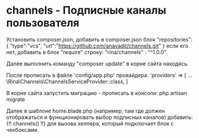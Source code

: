 # channels - Подписные каналы пользователя

Установить composer.json, добавить в composer.json блок
"repositories":{
        "type":"vcs",
        "url":"https://github.com/anavadit/channels.git"
    }
если его нет,
добавить в блок "require" строку: "rina/channels" : "^1.0.0".


Далее выполнить команду "composer update" в корне сайта находясь.

После прописать в файле 'config/app.php' провайдера:
'providers' => [
  ...
  \Rina\Channels\ChannelsServiceProvider::class,
]


В корне сайта запустить миграцию - прописать в консоли:
php artisan migrate


Далее в шаблоне home.blade.php (например, там где должен отображаться и функционировать выбор подписных каналов) добавить:
{!! channels() !!}
для вызова хелпера, который подключает блок с чекбоксами.
